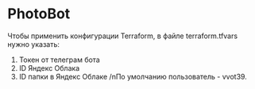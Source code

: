 # PhotoBot
Чтобы применить конфигурации Terraform, в файле terraform.tfvars нужно указать: 
1. Токен от телеграм бота
2. ID Яндекс Облака
3. ID папки в Яндекс Облаке
/nПо умолчанию пользователь - vvot39.
